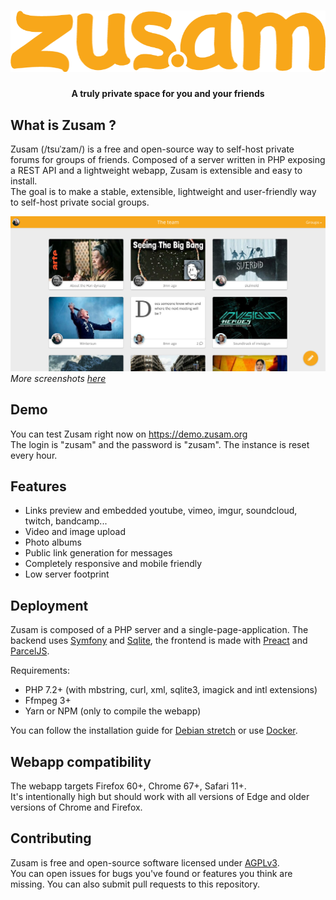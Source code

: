 <h1 align="center">
    <img src="app/src/assets/zusam_logo.png">
</h1>

<h4 align="center">A truly private space for you and your friends</h4>

## What is Zusam ?
Zusam (/tsuˈzam/) is a free and open-source way to self-host private forums for groups of friends. Composed of a server written in PHP exposing a REST API and a lightweight webapp, Zusam is extensible and easy to install.  
The goal is to make a stable, extensible, lightweight and user-friendly way to self-host private social groups.

<span align="center">
    <img src="readme/screenshot.jpg">
</span>
<em>More screenshots <a href="readme">here</a></em>

## Demo
You can test Zusam right now on https://demo.zusam.org  
The login is "zusam" and the password is "zusam". The instance is reset every hour.

## Features
- Links preview and embedded youtube, vimeo, imgur, soundcloud, twitch, bandcamp...
- Video and image upload
- Photo albums
- Public link generation for messages
- Completely responsive and mobile friendly
- Low server footprint

## Deployment
Zusam is composed of a PHP server and a single-page-application.
The backend uses [Symfony](https://symfony.com) and [Sqlite](https://sqlite.org/index.html), the frontend is made with [Preact](https://preactjs.com/) and [ParcelJS](https://parceljs.org/).

Requirements:
- PHP 7.2+ (with mbstring, curl, xml, sqlite3, imagick and intl extensions)
- Ffmpeg 3+
- Yarn or NPM (only to compile the webapp)

You can follow the installation guide for [Debian stretch](documentation/debian.md) or use [Docker](documentation/docker.md).

## Webapp compatibility
The webapp targets Firefox 60+, Chrome 67+, Safari 11+.  
It's intentionally high but should work with all versions of Edge and older versions of Chrome and Firefox.

## Contributing
Zusam is free and open-source software licensed under [AGPLv3](https://www.gnu.org/licenses/agpl.html).  
You can open issues for bugs you've found or features you think are missing. You can also submit pull requests to this repository.
